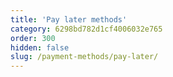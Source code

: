 ```yaml
---
title: 'Pay later methods'
category: 6298bd782d1cf4006032e765
order: 300
hidden: false
slug: /payment-methods/pay-later/
--- 
```



